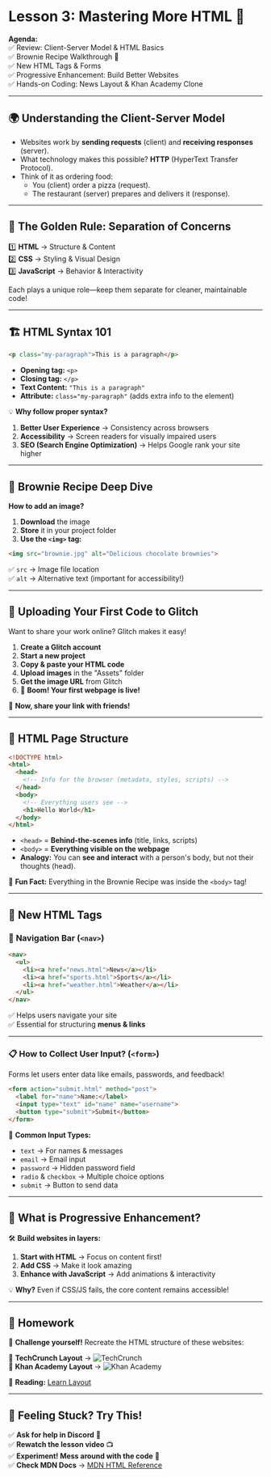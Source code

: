 # Lesson 3: Mastering More HTML 🚀  

**Agenda:**  
✅ Review: Client-Server Model & HTML Basics  
✅ Brownie Recipe Walkthrough 🍫  
✅ New HTML Tags & Forms  
✅ Progressive Enhancement: Build Better Websites  
✅ Hands-on Coding: News Layout & Khan Academy Clone  

---

## 🌍 Understanding the Client-Server Model  

- Websites work by **sending requests** (client) and **receiving responses** (server).  
- What technology makes this possible? **HTTP** (HyperText Transfer Protocol).  
- Think of it as ordering food:  
  - You (client) order a pizza (request).  
  - The restaurant (server) prepares and delivers it (response).  

---

## 🎨 The Golden Rule: Separation of Concerns  

1️⃣ **HTML** → Structure & Content  
2️⃣ **CSS** → Styling & Visual Design  
3️⃣ **JavaScript** → Behavior & Interactivity  

Each plays a unique role—keep them separate for cleaner, maintainable code!  

---

## 🏗️ HTML Syntax 101  

```html
<p class="my-paragraph">This is a paragraph</p>
```
- **Opening tag:** `<p>`  
- **Closing tag:** `</p>`  
- **Text Content:** `"This is a paragraph"`  
- **Attribute:** `class="my-paragraph"` (adds extra info to the element)  

💡 **Why follow proper syntax?**  
1. **Better User Experience** → Consistency across browsers  
2. **Accessibility** → Screen readers for visually impaired users  
3. **SEO (Search Engine Optimization)** → Helps Google rank your site higher  

---

## 🍫 Brownie Recipe Deep Dive  

**How to add an image?**  
1. **Download** the image  
2. **Store** it in your project folder  
3. **Use the `<img>` tag:**  

```html
<img src="brownie.jpg" alt="Delicious chocolate brownies">
```
✅ `src` → Image file location  
✅ `alt` → Alternative text (important for accessibility!)  

---

## 🚀 Uploading Your First Code to Glitch  

Want to share your work online? Glitch makes it easy!  

1. **Create a Glitch account**  
2. **Start a new project**  
3. **Copy & paste your HTML code**  
4. **Upload images** in the "Assets" folder  
5. **Get the image URL** from Glitch  
6. 🎉 **Boom! Your first webpage is live!**  

🔗 **Now, share your link with friends!**  

---

## 📜 HTML Page Structure  

```html
<!DOCTYPE html>
<html>
  <head>
    <!-- Info for the browser (metadata, styles, scripts) -->
  </head>
  <body>
    <!-- Everything users see -->
    <h1>Hello World</h1>
  </body>
</html>
```
- `<head>` = **Behind-the-scenes info** (title, links, scripts)  
- `<body>` = **Everything visible on the webpage**  
- **Analogy:** You can **see and interact** with a person's body, but not their thoughts (head).  

👀 **Fun Fact:** Everything in the Brownie Recipe was inside the `<body>` tag!  

---

## 🌟 New HTML Tags  

### 🧭 **Navigation Bar (`<nav>`)**  

```html
<nav>
  <ul>
    <li><a href="news.html">News</a></li>
    <li><a href="sports.html">Sports</a></li>
    <li><a href="weather.html">Weather</a></li>
  </ul>
</nav>
```
✅ Helps users navigate your site  
✅ Essential for structuring **menus & links**  

---

### 📋 **How to Collect User Input? (`<form>`)**  

Forms let users enter data like emails, passwords, and feedback!  

```html
<form action="submit.html" method="post">
  <label for="name">Name:</label>
  <input type="text" id="name" name="username">
  <button type="submit">Submit</button>
</form>
```
📝 **Common Input Types:**  
- `text` → For names & messages  
- `email` → Email input  
- `password` → Hidden password field  
- `radio` & `checkbox` → Multiple choice options  
- `submit` → Button to send data  

---

## 🚀 What is Progressive Enhancement?  

🛠️ **Build websites in layers:**  
1. **Start with HTML** → Focus on content first!  
2. **Add CSS** → Make it look amazing  
3. **Enhance with JavaScript** → Add animations & interactivity  

💡 **Why?** Even if CSS/JS fails, the core content remains accessible!  

---

## 🎯 Homework  

🚀 **Challenge yourself!** Recreate the HTML structure of these websites:  

📌 **TechCrunch Layout** → ![TechCrunch](https://communitytaught.org/img/resources/techcrunch.png)  
📌 **Khan Academy Layout** → ![Khan Academy](https://communitytaught.org/img/resources/khan-academy.png)  

📖 **Reading:** [Learn Layout](https://learnlayout.com/)  

---

## 🛟 Feeling Stuck? Try This!  

✅ **Ask for help in Discord** 💬  
✅ **Rewatch the lesson video** 📺  
✅ **Experiment! Mess around with the code** 🧪  
✅ **Check MDN Docs** → [MDN HTML Reference](https://developer.mozilla.org/en-US/docs/Web/HTML)
